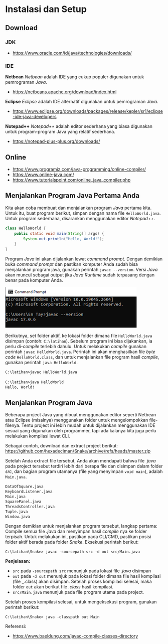 # Instalasi dan Setup

## Download
### JDK
- https://www.oracle.com/id/java/technologies/downloads/

### IDE

**Netbean**
_Netbean_ adalah IDE yang cukup populer digunakan untuk pemrograman _Java_.
- https://netbeans.apache.org/download/index.html

**Eclipse**
_Eclipse_ adalah IDE alternatif digunakan untuk pemrograman _Java_.
- https://www.eclipse.org/downloads/packages/release/kepler/sr1/eclipse-ide-java-developers

**Notepad++**
_Notepad++_ adalah editor sederhana yang biasa digunakan untuk program-program Java yang relatif sederhana.
- https://notepad-plus-plus.org/downloads/


## Online
- https://www.programiz.com/java-programming/online-compiler/
- https://www.online-java.com/
- https://www.tutorialspoint.com/online_java_compiler.php

## Menjalankan Program Java Pertama Anda

Kita akan coba membuat dan menjalankan program _Java_ pertama kita. Untuk itu, buat program berikut, simpan dengan nama file `HelloWorld.java`. Untuk program sederhana, disarankan menggunakan editor _Notepad++_.

```java
class HelloWorld {
    public static void main(String[] args) {
        System.out.println("Hello, World!"); 
    }
}
```

Program _Java_ ini akan dijalankan lewat _command prompt_. Dengan demikian buka _command prompt_ dan pastikan komputer Anda sudah bisa menjalankan program java, gunakan perintah `javac --version`. Versi _Java_ akan muncul sebagai output jika _Java Runtime_ sudah terpasang dengan benar pada komputer Anda.

![](images/02-javac-version.png)

Berikutnya, set folder aktif, ke lokasi folder dimana file `HelloWorld.java` disimpan (contoh: `C:\latihan`).
Sebelum program ini bisa dijakankan, ia perlu di-_compile_ terlebih dahulu. Untuk melakukan _compile_ gunakan perintah `javac HelloWorld.java`. Perintah ini akan menghasilkan file _byte code_ `HelloWorld.class`, dan untuk menjalankan file program hasil _compile_, gunakan perintah `java HelloWorld`.

```
C:\latihan>javac HelloWorld.java

C:\latihan>java HelloWorld
Hello, World!

```

## Menjalankan Program Java 

Beberapa project Java yang dibuat menggunakan editor seperti Netbean atau Eclipse (misalnya) menggunakan folder untuk mengelompokkan file-filenya. Tentu project ini lebih mudah untuk dijalankan menggunakan IDE sesuai yang digunakan oleh programmer, tapi ada kalanya kita juga perlu melakukan kompilasi lewat CLI.

Sebagai contoh, download dan extract project berikut: https://github.com/hexadeciman/Snake/archive/refs/heads/master.zip

Setelah Anda extract file tersebut, Anda akan mendapati bahwa file _.java_ pada project tersebut terdiri lebih dari berapa file dan disimpan dalam folder _src_, dan bagian program utamanya (file yang menyimpan `void main`), adalah `Main.java`.

```
DataOfSquare.java
KeyboardListener.java
Main.java
SquarePanel.java
ThreadsController.java
Tuple.java
Window.java
```

Dengan demikian untuk menjalankan program tersebut, langkap pertama: Compile semua file _.java_ dan menyimpan hasil _compile_ nya ke folder terpisah. Untuk melakukan ini, pastikan pada CLI/CMD, pastikan posisi folder aktif berada pada folder _Snake_. Eksekusi perintah berikut:

```
C:\latihan\Snake> javac -sourcepath src -d out src/Main.java
```

**Penjelasan:**
* `src` pada `-sourcepath src` menunjuk pada lokasi file _.java_ disimpan
* `out` pada `-d out` menunjuk pada lokasi folder dimana file hasil kompilasi (file _.class) akan disimpan. Setelah proses kompilasi selesai, maka folder `out` akan berikut file _.class_ hasil kompilasi.
* `src/Main.java` menunjuk pada file program utama pada project.

Setelah proses kompilasi selesai, untuk mengeksekusi program, gunakan perintah berikut:

```
C:\latihan\Snake> java -classpath out Main
```

Referensi:
* https://www.baeldung.com/javac-compile-classes-directory